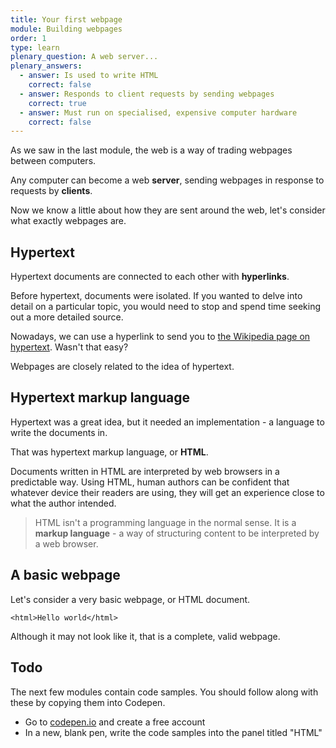 ```yaml
---
title: Your first webpage
module: Building webpages
order: 1
type: learn
plenary_question: A web server...
plenary_answers:
  - answer: Is used to write HTML
    correct: false
  - answer: Responds to client requests by sending webpages
    correct: true
  - answer: Must run on specialised, expensive computer hardware
    correct: false  
---
```


As we saw in the last module, the web is a way of trading webpages between computers.

Any computer can become a web **server**, sending webpages in response to requests by **clients**.

Now we know a little about how they are sent around the web, let's consider what exactly webpages are.

## Hypertext
Hypertext documents are connected to each other with **hyperlinks**.

Before hypertext, documents were isolated. If you wanted to delve into detail on a particular topic, you would need to stop and spend time seeking out a more detailed source.

Nowadays, we can use a hyperlink to send you to [the Wikipedia page on hypertext](https://en.wikipedia.org/wiki/Hypertext). Wasn't that easy?

Webpages are closely related to the idea of hypertext.

## Hypertext markup language
Hypertext was a great idea, but it needed an implementation - a language to write the documents in.

That was hypertext markup language, or **HTML**.

Documents written in HTML are interpreted by web browsers in a predictable way. Using HTML, human authors can be confident that whatever device their readers are using, they will get an experience close to what the author intended.

> HTML isn't a programming language in the normal sense. It is a **markup language** - a way of structuring content to be interpreted by a web browser.

## A basic webpage
Let's consider a very basic webpage, or HTML document.

```
<html>Hello world</html>
```

Although it may not look like it, that is a complete, valid webpage.

<div class="todo">
  <h2>Todo</h2>
  <p>The next few modules contain code samples. You should follow along with these by copying them into Codepen.</p>
  <ul>
    <li>Go to <a href="http://codepen.io">codepen.io</a> and create a free account</li>
    <li>In a new, blank pen, write the code samples into the panel titled "HTML"</li>
  </ul>
</div>
